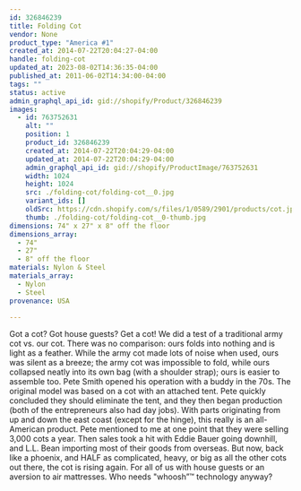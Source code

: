 ```yaml
---
id: 326846239
title: Folding Cot
vendor: None
product_type: "America #1"
created_at: 2014-07-22T20:04:27-04:00
handle: folding-cot
updated_at: 2023-08-02T14:36:35-04:00
published_at: 2011-06-02T14:34:00-04:00
tags: ""
status: active
admin_graphql_api_id: gid://shopify/Product/326846239
images:
  - id: 763752631
    alt: ""
    position: 1
    product_id: 326846239
    created_at: 2014-07-22T20:04:29-04:00
    updated_at: 2014-07-22T20:04:29-04:00
    admin_graphql_api_id: gid://shopify/ProductImage/763752631
    width: 1024
    height: 1024
    src: ./folding-cot/folding-cot__0.jpg
    variant_ids: []
    oldSrc: https://cdn.shopify.com/s/files/1/0589/2901/products/cot.jpeg?v=1406073869
    thumb: ./folding-cot/folding-cot__0-thumb.jpg
dimensions: 74" x 27" x 8" off the floor
dimensions_array:
  - 74"
  - 27"
  - 8" off the floor
materials: Nylon & Steel
materials_array:
  - Nylon
  - Steel
provenance: USA

---
```


Got a cot? Got house guests? Get a cot! We did a test of a traditional army cot vs. our cot. There was no comparison: ours folds into nothing and is light as a feather. While the army cot made lots of noise when used, ours was silent as a breeze; the army cot was impossible to fold, while ours collapsed neatly into its own bag (with a shoulder strap); ours is easier to assemble too. Pete Smith opened his operation with a buddy in the 70s. The original model was based on a cot with an attached tent. Pete quickly concluded they should eliminate the tent, and they then began production (both of the entrepreneurs also had day jobs). With parts originating from up and down the east coast (except for the hinge), this really is an all-American product. Pete mentioned to me at one point that they were selling 3,000 cots a year. Then sales took a hit with Eddie Bauer going downhill, and L.L. Bean importing most of their goods from overseas. But now, back like a phoenix, and HALF as complicated, heavy, or big as all the other cots out there, the cot is rising again. For all of us with house guests or an aversion to air mattresses. Who needs "whoosh”™ technology anyway?